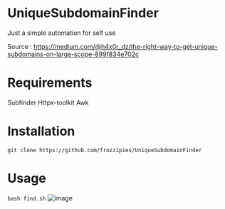 # UniqueSubdomainFinder
Just a simple automation for self use

Source : https://medium.com/@h4x0r_dz/the-right-way-to-get-unique-subdomains-on-large-scope-899f834e702c

# Requirements
Subfinder
Httpx-toolkit
Awk

# Installation
```git clone https://github.com/frozzipies/UniqueSubdomainFinder```

# Usage
```bash find.sh```
![image](https://github.com/frozzipies/UniqueSubdomainFinder/assets/97401702/c4306514-83d5-4c82-9cde-5d3787352a3d)

